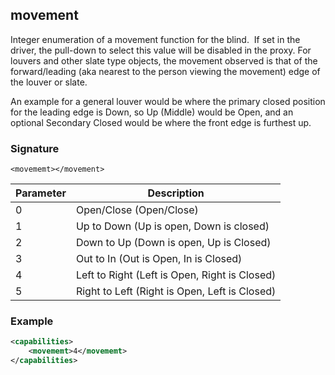 ## movement

Integer enumeration of a movement function for the blind.  If set in the driver, the pull-down to select this value will be disabled in the proxy. For louvers and other slate type objects, the movement observed is that of the forward/leading (aka nearest to the person viewing the movement) edge of the louver or slate.  

An example for a general louver would be where the primary closed position for the leading edge is Down, so Up (Middle) would be Open, and an optional Secondary Closed would be where the front edge is furthest up.


### Signature

`<movememt></movement>`


| Parameter | Description |
| --- | --- |
| 0 | Open/Close (Open/Close) |
| 1 | Up to Down (Up is open, Down is closed) |
| 2 | Down to Up (Down is open, Up is Closed) |
| 3 | Out to In (Out is Open, In is Closed) |
| 4 | Left to Right (Left is Open, Right is Closed) |
| 5 | Right to Left (Right is Open, Left is Closed) |


### Example

```xml
<capabilities>
    <movememt>4</movememt>
</capabilities>
```


